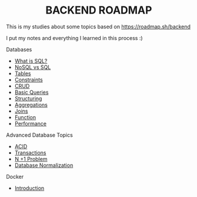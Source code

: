 
<h1 align="center"> BACKEND ROADMAP </h1>

This is my studies about some topics based on https://roadmap.sh/backend

I put my notes and everything I learned in this process :)

Databases
* [What is SQL?](Databases/what_is_sql.md)
* [NoSQL vs SQL](Databases/nosql_vs_sql.md)
* [Tables](Databases/tables.md)
* [Constraints](Databases/constraints.md)
* [CRUD](Databases/crud.md)
* [Basic Queries](Databases/basic_queries.md)
* [Structuring](Databases/structuring.md)
* [Aggregations](Databases/aggregations.md)
* [Joins](Databases/joins.md)
* [Function](Databases/functions.md)
* [Performance](Databases/performance.md)

Advanced Database Topics
* [ACID](Advanced%20Database%20Topics/acid.md)
* [Transactions](Advanced%20Database%20Topics/transactions.md)
* [N +1 Problem](Advanced%20Database%20Topics/n_1_problem.md)
* [Database Normalization](Advanced%20Database%20Topics/database_normalization.md)

Docker
 * [Introduction](Docker/introduction.md)